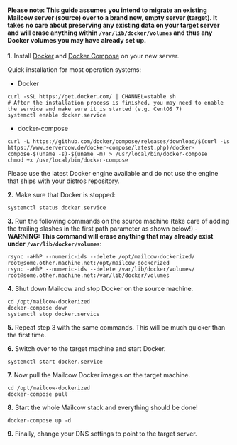 #### Please note: This guide assumes you intend to migrate an existing Mailcow server (source) over to a brand new, empty server (target). It takes no care about preserving any existing data on your target server and will erase anything within `/var/lib/docker/volumes` and thus any Docker volumes you may have already set up.

**1\.** 
Install [Docker](https://docs.docker.com/engine/installation/linux/) and [Docker Compose](https://docs.docker.com/compose/install/) on your new server.

Quick installation for most operation systems:

- Docker
```
curl -sSL https://get.docker.com/ | CHANNEL=stable sh
# After the installation process is finished, you may need to enable the service and make sure it is started (e.g. CentOS 7)
systemctl enable docker.service
```

- docker-compose
```
curl -L https://github.com/docker/compose/releases/download/$(curl -Ls https://www.servercow.de/docker-compose/latest.php)/docker-compose-$(uname -s)-$(uname -m) > /usr/local/bin/docker-compose
chmod +x /usr/local/bin/docker-compose
```

Please use the latest Docker engine available and do not use the engine that ships with your distros repository.

**2\.** Make sure that Docker is stopped:
```
systemctl status docker.service
```
    
**3\.**	Run the following commands on the source machine (take care of adding the trailing slashes in the first path parameter as shown below!) - **WARNING: This command will erase anything that may already exist under `/var/lib/docker/volumes`**:
```
rsync -aHhP --numeric-ids --delete /opt/mailcow-dockerized/ root@some.other.machine.net:/opt/mailcow-dockerized
rsync -aHhP --numeric-ids --delete /var/lib/docker/volumes/ root@some.other.machine.net:/var/lib/docker/volumes
```

**4\.** Shut down Mailcow and stop Docker on the source machine.
```
cd /opt/mailcow-dockerized
docker-compose down
systemctl stop docker.service
```

**5\.** Repeat step 3 with the same commands. This will be much quicker than the first time.

**6\.** Switch over to the target machine and start Docker.
```
systemctl start docker.service
```

**7\.** Now pull the Mailcow Docker images on the target machine.
```
cd /opt/mailcow-dockerized
docker-compose pull
```

**8\.** Start the whole Mailcow stack and everything should be done!
```
docker-compose up -d
```

**9\.** Finally, change your DNS settings to point to the target server.
